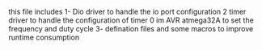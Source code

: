 this file includes
1- Dio driver to handle the io port configuration
2 timer driver to handle the configuration of timer 0 im AVR atmega32A to set the frequency and duty cycle 
3- defination files and some macros to improve runtime consumption  
